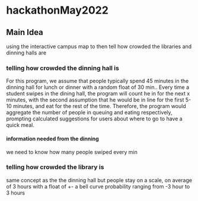 # hackathonMay2022

## Main Idea
using the interactive campus map to then tell how crowded the libraries and dinning halls are
### telling how crowded the dinning hall is
For this program, we assume that people typically spend 45 minutes in the dinning hall for lunch or dinner with a random float of 30 min.. Every time a student swipes in the dining hall, the program will count he in for the next x minutes, with the second assumption that he would be in line for the first 5-10 minutes, and eat for the rest of the time. Therefore, the program would aggregate the number of people in queuing and eating respectively, prompting calculated suggestions for users about where to go to have a quick meal. 
#### information needed from the dinning 
we need to know how many people swiped every min
### telling how crowded the library is 
same concept as the the dinning hall but people stay on a scale, on average of 3 hours with a float of +- a bell curve probability ranging from -3 hour to 3 hours

